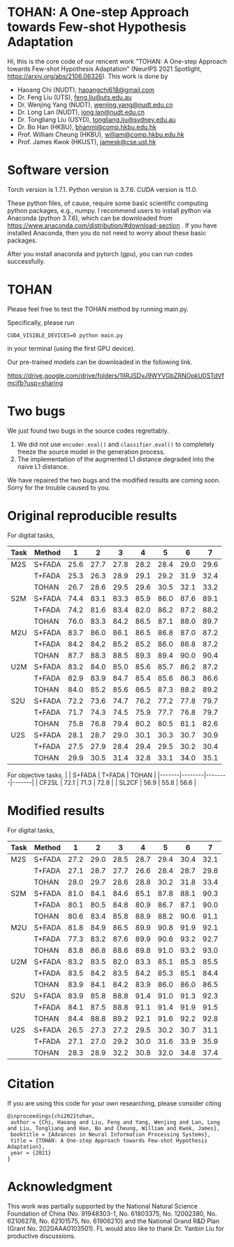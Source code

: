 # TOHAN: A One-step Approach towards Few-shot Hypothesis Adaptation
Hi, this is the core code of our rencent work "TOHAN: A One-step Approach towards Few-shot Hypothesis Adaptation" (NeurIPS 2021 Spotlight, https://arxiv.org/abs/2106.06326). This work is done by

- Haoang Chi (NUDT), haoangchi618@gmail.com
- Dr. Feng Liu (UTS), feng.liu@uts.edu.au
- Dr. Wenjing Yang (NUDT), wenjing.yang@nudt.edu.cn
- Dr. Long Lan (NUDT), long.lan@nudt.edu.cn
- Dr. Tongliang Liu (USYD), tongliang.liu@sydney.edu.au
- Dr. Bo Han (HKBU), bhanml@comp.hkbu.edu.hk
- Prof. William Cheung (HKBU), william@comp.hkbu.edu.hk
- Prof. James Kwok (HKUST), jamesk@cse.ust.hk

# Software version
Torch version is 1.7.1. Python version is 3.7.6. CUDA version is 11.0.

These python files, of cause, require some basic scientific computing python packages, e.g., numpy. I recommend users to install python via Anaconda (python 3.7.6), which can be downloaded from https://www.anaconda.com/distribution/#download-section . If you have installed Anaconda, then you do not need to worry about these basic packages.

After you install anaconda and pytorch (gpu), you can run codes successfully.

# TOHAN
Please feel free to test the TOHAN method by running main.py.

Specifically, please run

```
CUDA_VISIBLE_DEVICES=0 python main.py
```

in your terminal (using the first GPU device).

Our pre-trained models can be downloaded in the following link.

https://drive.google.com/drive/folders/1IIRJSDvJ9WYVGbZRNOpkU0STdVfmcjfb?usp=sharing

# Two bugs
We just found two bugs in the source codes regrettably.
1. We did not use `encoder.eval()` and `classifier.eval()` to completely freeze the source model in the generation process.
2. The implementation of the augmented L1 distance degraded into the naive L1 distance.

We have repaired the two bugs and the modified results are coming soon. Sorry for the trouble caused to you.

# Original reproducible results
For digital tasks,

| Task | Method | 1    | 2    | 3    | 4    | 5    | 6    | 7    |
|------|--------|------|------|------|------|------|------|------|
| M2S  | S+FADA | 25.6 | 27.7 | 27.8 | 28.2 | 28.4 | 29.0 | 29.6 |
|      | T+FADA | 25.3 | 26.3 | 28.9 | 29.1 | 29.2 | 31.9 | 32.4 |
|      | TOHAN  | 26.7 | 28.6 | 29.5 | 29.6 | 30.5 | 32.1 | 33.2 |
| S2M  | S+FADA | 74.4 | 83.1 | 83.3 | 85.9 | 86.0 | 87.6 | 89.1 |
|      | T+FADA | 74.2 | 81.6 | 83.4 | 82.0 | 86.2 | 87.2 | 88.2 |
|      | TOHAN  | 76.0 | 83.3 | 84.2 | 86.5 | 87.1 | 88.0 | 89.7 |
| M2U  | S+FADA | 83.7 | 86.0 | 86.1 | 86.5 | 86.8 | 87.0 | 87.2 |
|      | T+FADA | 84.2 | 84.2 | 85.2 | 85.2 | 86.0 | 86.8 | 87.2 |
|      | TOHAN  | 87.7 | 88.3 | 88.5 | 89.3 | 89.4 | 90.0 | 90.4 |
| U2M  | S+FADA | 83.2 | 84.0 | 85.0 | 85.6 | 85.7 | 86.2 | 87.2 |
|      | T+FADA | 82.9 | 83.9 | 84.7 | 85.4 | 85.6 | 86.3 | 86.6 |
|      | TOHAN  | 84.0 | 85.2 | 85.6 | 86.5 | 87.3 | 88.2 | 89.2 |
| S2U  | S+FADA | 72.2 | 73.6 | 74.7 | 76.2 | 77.2 | 77.8 | 79.7 |
|      | T+FADA | 71.7 | 74.3 | 74.5 | 75.9 | 77.7 | 76.8 | 79.7 |
|      | TOHAN  | 75.8 | 76.8 | 79.4 | 80.2 | 80.5 | 81.1 | 82.6 |
| U2S  | S+FADA | 28.1 | 28.7 | 29.0 | 30.1 | 30.3 | 30.7 | 30.9 |
|      | T+FADA | 27.5 | 27.9 | 28.4 | 29.4 | 29.5 | 30.2 | 30.4 |
|      | TOHAN  | 29.9 | 30.5 | 31.4 | 32.8 | 33.1 | 34.0 | 35.1 |

For objective tasks,
|       | S+FADA | T+FADA | TOHAN |
|-------|--------|--------|-------|
| CF2SL | 72.1   | 71.3   | 72.8  |
| SL2CF | 56.9   | 55.8   | 56.6  |

# Modified results
For digital tasks,

| Task | Method | 1    | 2    | 3    | 4    | 5    | 6    | 7    |
|------|--------|------|------|------|------|------|------|------|
| M2S  | S+FADA | 27.2 | 29.0 | 28.5 | 28.7 | 29.4 | 30.4 | 32.1 |
|      | T+FADA | 27.1 | 28.7 | 27.7 | 26.6 | 28.4 | 28.7 | 29.8 |
|      | TOHAN  | 28.0 | 29.7 | 28.6 | 28.8 | 30.2 | 31.8 | 33.4 |
| S2M  | S+FADA | 81.0 | 84.1 | 84.6 | 85.1 | 87.8 | 88.1 | 90.3 |
|      | T+FADA | 80.1 | 80.5 | 84.8 | 80.9 | 86.7 | 87.1 | 90.0 |
|      | TOHAN  | 80.6 | 83.4 | 85.8 | 88.9 | 88.2 | 90.6 | 91.1 |
| M2U  | S+FADA | 81.8 | 84.9 | 86.5 | 89.9 | 90.8 | 91.9 | 92.1 |
|      | T+FADA | 77.3 | 83.2 | 87.6 | 89.9 | 90.6 | 93.2 | 92.7 |
|      | TOHAN  | 83.8 | 86.8 | 88.6 | 89.8 | 91.0 | 93.2 | 93.0 |
| U2M  | S+FADA | 83.2 | 83.5 | 82.0 | 83.3 | 85.1 | 85.3 | 85.5 |
|      | T+FADA | 83.5 | 84.2 | 83.5 | 84.2 | 85.3 | 85.1 | 84.4 |
|      | TOHAN  | 83.9 | 84.1 | 84.2 | 83.9 | 86.0 | 86.0 | 86.5 |
| S2U  | S+FADA | 83.9 | 85.8 | 88.8 | 91.4 | 91.0 | 91.3 | 92.3 |
|      | T+FADA | 84.1 | 87.5 | 88.8 | 91.1 | 91.4 | 91.9 | 91.5 |
|      | TOHAN  | 84.4 | 88.8 | 89.2 | 92.1 | 91.6 | 92.2 | 92.8 |
| U2S  | S+FADA | 26.5 | 27.3 | 27.2 | 29.5 | 30.2 | 30.7 | 31.1 |
|      | T+FADA | 27.1 | 27.0 | 29.2 | 30.0 | 31.6 | 33.9 | 35.9 |
|      | TOHAN  | 28.3 | 28.9 | 32.2 | 30.8 | 32.0 | 34.8 | 37.4 |

# Citation
If you are using this code for your own researching, please consider citing

```
@inproceedings{chi2021tohan,
 author = {Chi, Haoang and Liu, Feng and Yang, Wenjing and Lan, Long and Liu, Tongliang and Han, Bo and Cheung, William and Kwok, James},
 booktitle = {Advances in Neural Information Processing Systems},
 title = {TOHAN: A One-step Approach towards Few-shot Hypothesis Adaptation},
 year = {2021}
}
```
# Acknowledgment
This work was partially supported by the National Natural Science Foundation of China (No.
91948303-1, No. 61803375, No. 12002380, No. 62106278, No. 62101575, No. 61906210)
and the National Grand R&D Plan (Grant No. 2020AAA0103501). FL would also like to thank Dr.
Yanbin Liu for productive discussions.
